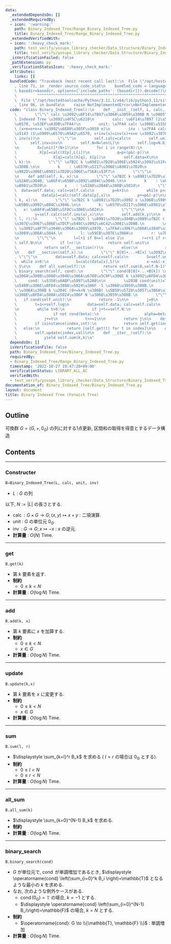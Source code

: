 ```yaml
---
data:
  _extendedDependsOn: []
  _extendedRequiredBy:
  - icon: ':warning:'
    path: Binary_Indexed_Tree/Range_Binary_Indexed_Tree.py
    title: Binary_Indexed_Tree/Range_Binary_Indexed_Tree.py
  _extendedVerifiedWith:
  - icon: ':heavy_check_mark:'
    path: test_verify/yosupo_library_checker/Data_Structure/Binary_Indexed_Tree.test.py
    title: test_verify/yosupo_library_checker/Data_Structure/Binary_Indexed_Tree.test.py
  _isVerificationFailed: false
  _pathExtension: py
  _verificationStatusIcon: ':heavy_check_mark:'
  attributes:
    links: []
  bundledCode: "Traceback (most recent call last):\n  File \"/opt/hostedtoolcache/Python/3.11.1/x64/lib/python3.11/site-packages/onlinejudge_verify/documentation/build.py\"\
    , line 71, in _render_source_code_stat\n    bundled_code = language.bundle(stat.path,\
    \ basedir=basedir, options={'include_paths': [basedir]}).decode()\n          \
    \         ^^^^^^^^^^^^^^^^^^^^^^^^^^^^^^^^^^^^^^^^^^^^^^^^^^^^^^^^^^^^^^^^^^^^^^^^^^^^^^^^^\n\
    \  File \"/opt/hostedtoolcache/Python/3.11.1/x64/lib/python3.11/site-packages/onlinejudge_verify/languages/python.py\"\
    , line 96, in bundle\n    raise NotImplementedError\nNotImplementedError\n"
  code: "class Binary_Indexed_Tree():\n    def __init__(self, L, calc, unit, inv):\n\
    \        \"\"\" calc \u3092\u6F14\u7B97\u3068\u3059\u308B N \u9805\u306E Binary\
    \ Indexed Tree \u3092\u4F5C\u6210\n        calc: \u6F14\u7B97 (2\u5909\u6570\u95A2\
    \u6570, \u53EF\u63DB\u7FA4)\n        unit: \u7FA4 calc \u306E\u5358\u4F4D\u5143\
    \ (x+e=e+x=x \u3092\u6E80\u305F\u3059 e)\n        inv : \u7FA4 calc \u306E\u9006\
    \u5143 (1\u5909\u6570\u95A2\u6570, x+inv(x)=inv(x)+x=e \u3092\u307F\u305F\u3059\
    \ inv(x))\n        \"\"\"\n        self.calc=calc\n        self.unit=unit\n  \
    \      self.inv=inv\n        self.N=N=len(L)\n        self.log=N.bit_length()-1\n\
    \n        X=[unit]*(N+1)\n\n        for i in range(N):\n            p=i+1\n  \
    \          X[p]=calc(X[p],L[i])\n            q=p+(p&(-p))\n            if q<=N:\n\
    \                X[q]=calc(X[q], X[p])\n        self.data=X\n\n    def get(self,\
    \ k):\n        \"\"\" \u7B2C k \u8981\u7D20\u306E\u5024\u3092\u51FA\u529B\u3059\
    \u308B.\n\n        k    : \u6570\u5217\u306E\u8981\u7D20\n        index: \u5148\
    \u982D\u306E\u8981\u7D20\u306E\u756A\u53F7\n        \"\"\"\n        return self.sum(k,k)\n\
    \n    def add(self, k, x):\n        \"\"\" \u7B2C k \u8981\u7D20\u306B x \u3092\
    \u52A0\u3048, \u66F4\u65B0\u3092\u884C\u3046.\n\n        k    : \u6570\u5217\u306E\
    \u8981\u7D20\n        x    : \u52A0\u3048\u308B\u5024\n        \"\"\"\n      \
    \  data=self.data; calc=self.calc\n        p=k+1\n        while p<=self.N:\n \
    \           data[p]=calc(self.data[p],x)\n            p+=p&(-p)\n\n    def update(self,\
    \ k, x):\n        \"\"\" \u7B2C k \u8981\u7D20\u3092 x \u306B\u5909\u3048, \u66F4\
    \u65B0\u3092\u884C\u3046.\n\n        k: \u6570\u5217\u306E\u8981\u7D20\n     \
    \   x: \u66F4\u65B0\u5F8C\u306E\u5024\n        \"\"\"\n\n        a=self.get(k)\n\
    \        y=self.calc(self.inv(a),x)\n\n        self.add(k,y)\n\n    def sum(self,\
    \ l, r):\n        \"\"\" \u7B2C l \u8981\u7D20\u304B\u3089\u7B2C r \u8981\u7D20\
    \u307E\u3067\u306E\u7DCF\u548C\u3092\u6C42\u3081\u308B.\n        \u203B l != 0\
    \ \u3092\u4F7F\u3046\u306A\u3089\u3070, \u7FA4\u3067\u306A\u304F\u3066\u306F\u306A\
    \u3089\u306A\u3044.\n        l: \u59CB\u307E\u308A\n        r: \u7D42\u308F\u308A\
    \n        \"\"\"\n        l=l+1 if 0<=l else 1\n        r=r+1 if r<self.N else\
    \ self.N\n\n        if l>r:\n            return self.unit\n        elif l==1:\n\
    \            return self.__section(r)\n        else:\n            return self.calc(self.inv(self.__section(l-1)),self.__section(r))\n\
    \n    def __section(self,x):\n        \"\"\" B[0]+...+B[x] \u3092\u6C42\u3081\u308B\
    . \"\"\"\n        data=self.data; calc=self.calc\n        S=self.unit\n      \
    \  while x>0:\n            S=calc(data[x],S)\n            x-=x&(-x)\n        return\
    \ S\n\n    def all_sum(self):\n        return self.sum(0,self.N-1)\n\n    def\
    \ binary_search(self, cond):\n        \"\"\" cond(B[0]+...+B[k]) \u304C True \u3068\
    \u306A\u308B\u3088\u3046\u306A\u6700\u5C0F\u306E k \u3092\u8FD4\u3059.\n\n   \
    \     cond: \u5358\u8ABF\u5897\u52A0\n\n        \u203B cond(unit)=True \u306E\u5834\
    \u5408\u306E\u8FD4\u308A\u5024\u306F -1 \u3068\u3059\u308B.\n        \u203B cond(B[0]+...+B[k])\
    \ \u306A\u308B k \u304C (0<=k<N \u306B) \u5B58\u5728\u3057\u306A\u3044\u5834\u5408\
    \u306E\u8FD4\u308A\u5024\u306F N \u3068\u3059\u308B.\n        \"\"\"\n\n     \
    \   if cond(self.unit):\n            return -1\n\n        j=0\n        r=self.N\n\
    \        t=1<<self.log\n        data=self.data; calc=self.calc\n        alpha=self.unit\n\
    \n        while t>0:\n            if j+t<=self.N:\n                beta=calc(alpha,data[j+t])\n\
    \                if not cond(beta):\n                    alpha=beta\n        \
    \            j+=t\n            t>>=1\n\n        return j\n\n    def __getitem__(self,index):\n\
    \        if isinstance(index,int):\n            return self.get(index)\n     \
    \   else:\n            return [self.get(t) for t in index]\n\n    def __setitem__(self,index,val):\n\
    \        self.update(index,val)\n\n    def __iter__(self):\n        for k in range(self.N):\n\
    \            yield self.sum(k,k)\n"
  dependsOn: []
  isVerificationFile: false
  path: Binary_Indexed_Tree/Binary_Indexed_Tree.py
  requiredBy:
  - Binary_Indexed_Tree/Range_Binary_Indexed_Tree.py
  timestamp: '2022-10-27 19:47:20+09:00'
  verificationStatus: LIBRARY_ALL_AC
  verifiedWith:
  - test_verify/yosupo_library_checker/Data_Structure/Binary_Indexed_Tree.test.py
documentation_of: Binary_Indexed_Tree/Binary_Indexed_Tree.py
layout: document
title: Binary Indexed Tree (Fenwick Tree)
---
```


## Outline

可換群 $G=(G, +, 0_G)$ の列に対する1点更新, 区間和の取得を得意とするデータ構造

## Contents

---

### Constructer

```Python
B=Binary_Indexed_Tree(L, calc, unit, inv)
```

- $L$ : $G$ の列

以下, $N:=\lvert L \rvert$ の長さとする.

- $\operatorname{calc} : G \times G \to G; (x,y) \mapsto x+y$ : 二項演算.
- $\mathrm{unit}$ : $G$  の単位元 $0_G$.
- $\operatorname{inv}$ : $G \to G; x \mapsto -x$ : $x$ の逆元.
- **計算量** : $O(N)$ Time.

---

### get

```Pyhon
B.get(k)
```

- 第 $k$ 要素を返す.
- **制約**
  - $0 \leq k \lt N$
- **計算量** : $O(\log N)$ Time.

---

### add

```Pyhon
B.add(k, x)
```

- 第 $k$ 要素に $x$ を加算する.
- **制約**
  - $0 \leq k \lt N$
  - $x \in G$
- **計算量** : $O(\log N)$ Time.

---

### update

```Pyhon
B.update(k,x)
```

- 第 $k$ 要素を $x$ に変更する.
- **制約**
  - $0 \leq k \lt N$
  - $x \in G$
- **計算量** : $O(\log N)$ Time.

---

### sum

```Pyhon
B.sum(l, r)
```

- $\displaystyle \sum_{k=l}^r B_k$ を求める ( $l \gt r$ の場合は $0_G$ とする).
- **制約**
  - $0 \leq l \lt N$
  - $0 \leq r \lt N$
- **計算量** : $O(\log N)$ Time.

---

### all_sum

```Pyhon
B.all_sum(k)
```

- $\displaystyle \sum_{k=0}^{N-1} B_k$ を求める.
- **制約**
- **計算量** : $O(\log N)$ Time.

---

### binary_search

```Pyhon
B.binary_search(cond)
```

- $G$ が単位元で, $\operatorname{cond}$ が単調増加であるとき, $\displaystyle \operatorname{cond} \left(\sum_{i=0}^k B_i \right)=\mathbb{T}$ となるような最小の $k$ を求める.
- なお, 次のような例外ケースがある.
  - $\displaystyle \operatorname{cond} (0_G)=\mathbb{T}$ の場合, $k=-1$ とする.
  - $\displaystyle \operatorname{cond} \left(\sum_{i=0}^{N-1} B_i\right)=\mathbb{F}$ の場合, $k=N$ とする.
- **制約**
  - $\operatorname{cond}: G \to \\{\mathbb{T}, \mathbb{F} \\}$ : 単調増加
- **計算量** : $O(\log N)$ Time.
